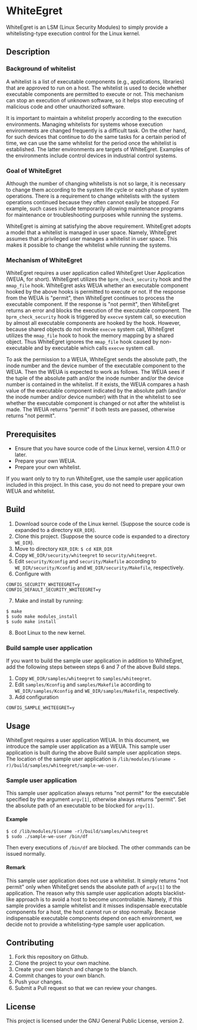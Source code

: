 # WhiteEgret

WhiteEgret is an LSM (Linux Security Modules) to simply provide
a whitelisting-type execution control for the Linux kernel.

## Description

### Background of whitelist

A whitelist is a list of executable components (e.g., applications,
libraries) that are approved to run on a host.
The whitelist is used to decide whether executable components
are permitted to execute or not. This mechanism can stop an
execution of unknown software, so it helps stop executing of
malicious code and other unauthorized software.

It is important to maintain a whitelist properly according to
the execution environments. Managing whitelists for systems
whose execution environments are changed frequently is
a difficult task. On the other hand, for such devices that
continue to do the same tasks for a certain period of time,
we can use the same whitelist for the period once the whitelist
is established. The latter environments are targets of WhiteEgret.
Examples of the environments include control devices in industrial
control systems.

### Goal of WhiteEgret

Although the number of changing whitelists is not so large,
it is necessary to change them according to the system life cycle
or each phase of system operations. There is a requirement
to change whitelists with the system operations continued
because they often cannot easily be stopped.
For example, such cases include temporarily allowing maintenance
programs for maintenance or troubleshooting purposes
while running the systems.

WhiteEgret is aiming at satisfying the above requirement.
WhiteEgret adopts a model that a whitelist is managed in user space.
Namely, WhiteEgret assumes that a privileged user manages
a whitelist in user space. This makes it possible to change
the whitelist while running the systems.

### Mechanism of WhiteEgret

WhiteEgret requires a user application called WhiteEgret User
Application (WEUA, for short). WhiteEgret utilizes the
`bprm_check_security` hook and the `mmap_file` hook.
WhiteEgret asks WEUA whether an executable component
hooked by the above hooks is permitted to execute or not.
If the response from the WEUA is "permit", then WhiteEgret
continues to process the executable component.
If the response is "not permit", then WhiteEgret returns
an error and blocks the execution of the executable component.
The `bprm_check_security` hook is triggered by `execve` system call,
so execution by almost all executable components are hooked
by the hook. However, because shared objects do not invoke `execve`
system call, WhiteEgret utilizes the `mmap_file` hook to hook
the memory mapping by a shared object. Thus WhiteEgret ignores
the `mmap_file` hook caused by non-executable and by executable
which calls `execve` system call.

To ask the permission to a WEUA, WhiteEgret sends the absolute path,
the inode number and the device number of the executable component
to the WEUA. Then the WEUA is expected to work as follows.
The WEUA sees if the tuple of the absolute path and/or the inode
number and/or the device number is contained in the whitelist.
If it exists, the WEUA compares a hash value of the executable
component indicated by the absolute path (and/or the inode number
and/or device number) with that in the whitelist to see
whether the executable component is changed or not after
the whitelist is made. The WEUA returns "permit" if both tests
are passed, otherwise returns "not permit".

## Prerequisites

- Ensure that you have source code of the Linux kernel,
version 4.11.0 or later.
- Prepare your own WEUA.
- Prepare your own whitelist.

If you want only to try to run WhiteEgret, use the sample user
application included in this project. In this case, you do not
need to prepare your own WEUA and whitelist.

## Build

1. Download source code of the Linux kernel. (Suppose the source
code is expanded to a directory `KER_DIR`).
2. Clone this project. (Suppose the source code is expanded to a directory `WE_DIR`).
3. Move to directory `KER_DIR`: `$ cd KER_DIR`
4. Copy `WE_DIR/security/whiteegret` to `security/whiteegret`.
5. Edit `security/Kconfig` and `security/Makefile`
according to `WE_DIR/security/Kconfig` and `WE_DIR/security/Makefile`, respectively.
6. Configure with
```
CONFIG_SECURITY_WHITEEGRET=y
CONFIG_DEFAULT_SECURITY_WHITEEGRET=y
```
7. Make and install by running:
```
$ make
$ sudo make modules_install
$ sudo make install
```
8. Boot Linux to the new kernel.

### Build sample user application

If you want to build the sample user application in addition to WhiteEgret,
add the following steps between steps 6 and 7 of the above Build steps.

1. Copy `WE_DIR/samples/whiteegret` to `samples/whiteegret`.
2. Edit `samples/Kconfig` and `samples/Makefile`
according to `WE_DIR/samples/Kconfig` and `WE_DIR/samples/Makefile`,
respectively.
3. Add configuration
```
CONFIG_SAMPLE_WHITEEGRET=y
```

## Usage

WhiteEgret requires a user application WEUA.
In this document, we introduce the sample user application
as a WEUA. This sample user application is built during
the above Build sample user application steps.
The location of the sample user application is
`/lib/modules/$(uname -r)/build/samples/whiteegret/sample-we-user`.

### Sample user application

This sample user application always returns "not permit"
for the executable specified by the argument `argv[1]`,
otherwise always returns "permit". Set the absolute path
of an executable to be blocked for `argv[1]`.

#### Example
```
$ cd /lib/modules/$(uname -r)/build/samples/whiteegret
$ sudo ./sample-we-user /bin/df
```

Then every executions of `/bin/df` are blocked.
The other commands can be issued normally.

#### Remark

This sample user application does not use a whitelist.
It simply returns "not permit" only when WhiteEgret sends
the absolute path of `argv[1]` to the application.
The reason why this sample user application adopts blacklist-like
approach is to avoid a host to become uncontrollable.
Namely, if this sample provides a sample whitelist and
it misses indispensable executable components for a host,
the host cannot run or stop normally. Because indispensable
executable components depend on each environment,
we decide not to provide a whitelisting-type sample user application.

## Contributing

1. Fork this repository on Github.
2. Clone the project to your own machine.
3. Create your own blanch and change to the blanch.
4. Commit changes to your own blanch.
5. Push your changes.
6. Submit a Pull request so that we can review your changes.

## License

This project is licensed under the GNU General Public License, version 2.
